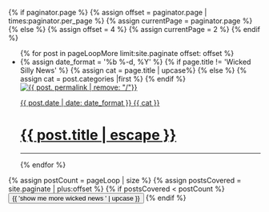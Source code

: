 {% if paginator.page %}
  {% assign offset = paginator.page  | times:paginator.per_page %}
  {% assign currentPage = paginator.page %}
{% else %}
  {% assign offset = 4 %}
  {% assign currentPage = 2 %}
{% endif %}
<div class = 'child main'>
  <div class = 'postContainer' id='blogContainer' data-page='{{ currentPage }}' data-totalPages='{{ paginator.total_pages }}'>
    <ul class = 'more-list'>
      {% for post in pageLoopMore  limit:site.paginate offset: offset %}
      <li class = 'flex out post-item'>  
        {% assign date_format = '%b %-d, %Y' %}
        {% if page.title != 'Wicked Silly News' %}
          {% assign cat = page.title | upcase%}
        {% else %}
          {% assign cat = post.categories |first %}
        {% endif %}
        <a class='post-image child main' href='{{ post.url | relative_url }}'>
          <img src = '{{ site.baseurl }}/assets/posts/{{ post. permalink | remove: "/"}}.jpg' alt = '{{ post. permalink | remove: "/"}}'/></a>
        <a class = 'post-summary child third flex-down' href='{{ post.url | relative_url }}'>
          <p class = 'flex out'>
          <span class = 'post-meta'>{{ post.date | date: date_format }}</span>
          <span class = 'right {{ cat | downcase }}'>{{ cat }}</span>
          </p>
          <p><h1>{{ post.title | escape }}</h1></p>
        </a>
        <hr>
      </li>
      {% endfor %}
    </ul>
  </div>
  {% assign postCount = pageLoop | size %}
  {% assign postsCovered = site.paginate | plus:offset %}
  {% if postsCovered < postCount %}
    <button class="loadMore flex">{{ 'show me more wicked news ' | upcase }}<span><i class="fa fa-arrow-down" aria-hidden="true"></i></span></button>
  {% endif %}
  </div>